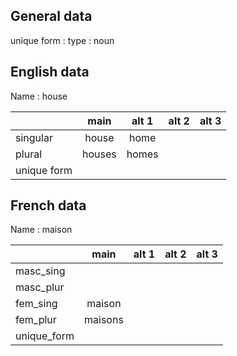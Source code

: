 ## General data

unique form :
type : noun

## English data

Name : house

|             |  main  | alt 1 | alt 2 | alt 3 |
| :---------- | :----: | :---: | :---: | ----- |
| singular    | house  | home  |       |       |
| plural      | houses | homes |       |       |
| unique form |        |       |       |       |

## French data

Name : maison

|             |  main   | alt 1 | alt 2 | alt 3 |
| :---------- | :-----: | :---: | :---: | :---: |
| masc_sing   |         |       |       |       |
| masc_plur   |         |       |       |       |
| fem_sing    | maison  |       |       |       |
| fem_plur    | maisons |       |       |       |
| unique_form |         |       |       |       |


